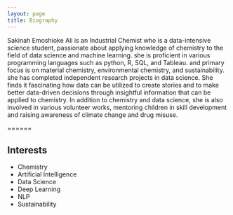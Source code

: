 ```yaml
---
layout: page
title: Biography
---
```



Sakinah Emoshioke Ali is an Industrial Chemist who is a data-intensive science student, passionate about applying knowledge of chemistry to the field of data science and machine learning. she is proficient in various programming languages such as python, R, SQL, and Tableau. and primary focus is on material chemistry, environmental chemistry, and sustainability.
she has completed independent research projects in data science. She finds it fascinating how data can be utilized to create stories and to make better data-driven decisions through insightful information that can be applied to chemistry.
In addition to chemistry and data science, she is also involved in various volunteer works, mentoring children in skill development and raising awareness of climate change and drug misuse.

======
## Interests
* Chemistry
* Artificial Intelligence
* Data Science
* Deep Learning
* NLP
* Sustainability
